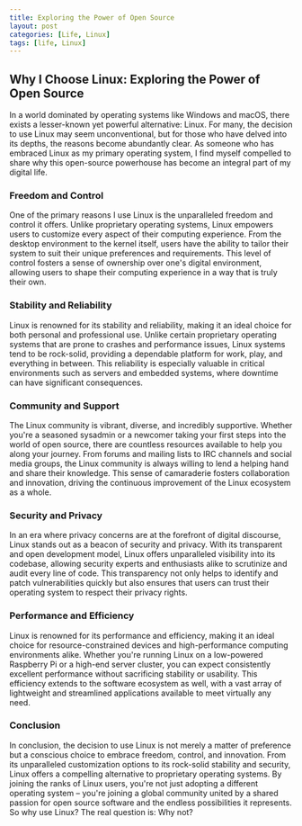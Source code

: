 ```yaml
---
title: Exploring the Power of Open Source
layout: post
categories: [Life, Linux]
tags: [life, Linux]
---
```


Why I Choose Linux: Exploring the Power of Open Source
---

In a world dominated by operating systems like Windows and macOS, there exists a lesser-known yet powerful alternative: Linux. For many, the decision to use Linux may seem unconventional, but for those who have delved into its depths, the reasons become abundantly clear. As someone who has embraced Linux as my primary operating system, I find myself compelled to share why this open-source powerhouse has become an integral part of my digital life.

### Freedom and Control

One of the primary reasons I use Linux is the unparalleled freedom and control it offers. Unlike proprietary operating systems, Linux empowers users to customize every aspect of their computing experience. From the desktop environment to the kernel itself, users have the ability to tailor their system to suit their unique preferences and requirements. This level of control fosters a sense of ownership over one's digital environment, allowing users to shape their computing experience in a way that is truly their own.

### Stability and Reliability

Linux is renowned for its stability and reliability, making it an ideal choice for both personal and professional use. Unlike certain proprietary operating systems that are prone to crashes and performance issues, Linux systems tend to be rock-solid, providing a dependable platform for work, play, and everything in between. This reliability is especially valuable in critical environments such as servers and embedded systems, where downtime can have significant consequences.

### Community and Support

The Linux community is vibrant, diverse, and incredibly supportive. Whether you're a seasoned sysadmin or a newcomer taking your first steps into the world of open source, there are countless resources available to help you along your journey. From forums and mailing lists to IRC channels and social media groups, the Linux community is always willing to lend a helping hand and share their knowledge. This sense of camaraderie fosters collaboration and innovation, driving the continuous improvement of the Linux ecosystem as a whole.

### Security and Privacy

In an era where privacy concerns are at the forefront of digital discourse, Linux stands out as a beacon of security and privacy. With its transparent and open development model, Linux offers unparalleled visibility into its codebase, allowing security experts and enthusiasts alike to scrutinize and audit every line of code. This transparency not only helps to identify and patch vulnerabilities quickly but also ensures that users can trust their operating system to respect their privacy rights.

### Performance and Efficiency

Linux is renowned for its performance and efficiency, making it an ideal choice for resource-constrained devices and high-performance computing environments alike. Whether you're running Linux on a low-powered Raspberry Pi or a high-end server cluster, you can expect consistently excellent performance without sacrificing stability or usability. This efficiency extends to the software ecosystem as well, with a vast array of lightweight and streamlined applications available to meet virtually any need.

### Conclusion

In conclusion, the decision to use Linux is not merely a matter of preference but a conscious choice to embrace freedom, control, and innovation. From its unparalleled customization options to its rock-solid stability and security, Linux offers a compelling alternative to proprietary operating systems. By joining the ranks of Linux users, you're not just adopting a different operating system – you're joining a global community united by a shared passion for open source software and the endless possibilities it represents. So why use Linux? The real question is: Why not?
